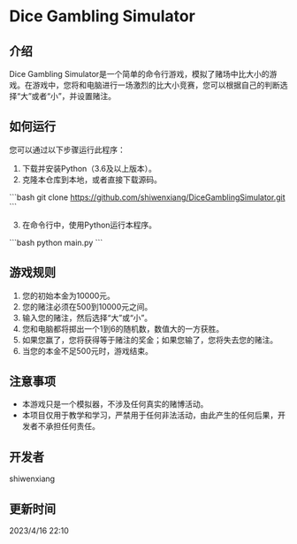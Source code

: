 # Dice Gambling Simulator

## 介绍

Dice Gambling Simulator是一个简单的命令行游戏，模拟了赌场中比大小的游戏。在游戏中，您将和电脑进行一场激烈的比大小竞赛，您可以根据自己的判断选择“大”或者“小”，并设置赌注。

## 如何运行

您可以通过以下步骤运行此程序：

1. 下载并安装Python（3.6及以上版本）。
2. 克隆本仓库到本地，或者直接下载源码。

\`\`\`bash
git clone https://github.com/shiwenxiang/DiceGamblingSimulator.git
\`\`\`

3. 在命令行中，使用Python运行本程序。

\`\`\`bash
python main.py
\`\`\`

## 游戏规则

1. 您的初始本金为10000元。
2. 您的赌注必须在500到10000元之间。
3. 输入您的赌注，然后选择“大”或“小”。
4. 您和电脑都将掷出一个1到6的随机数，数值大的一方获胜。
5. 如果您赢了，您将获得等于赌注的奖金；如果您输了，您将失去您的赌注。
6. 当您的本金不足500元时，游戏结束。

## 注意事项

- 本游戏只是一个模拟器，不涉及任何真实的赌博活动。
- 本项目仅用于教学和学习，严禁用于任何非法活动，由此产生的任何后果，开发者不承担任何责任。

## 开发者

shiwenxiang

## 更新时间

2023/4/16 22:10
